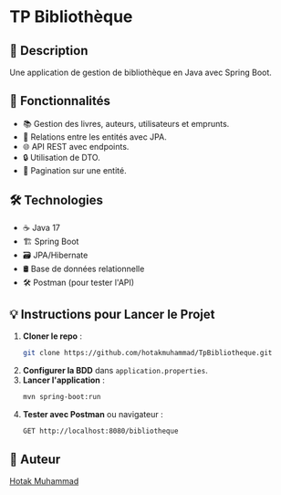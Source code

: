 # TP Bibliothèque

## 📌 Description
Une application de gestion de bibliothèque en Java avec Spring Boot.

## 🚀 Fonctionnalités
- 📚 Gestion des livres, auteurs, utilisateurs et emprunts.
- 🔗 Relations entre les entités avec JPA.
- 🌐 API REST avec endpoints.
- 🔒 Utilisation de DTO.
- 📑 Pagination sur une entité.

## 🛠️ Technologies
- ☕ Java 17
- 🏗️ Spring Boot
- 🗃️ JPA/Hibernate
- 🛢️ Base de données relationnelle
- 🛠️ Postman (pour tester l'API)

## 💡 Instructions pour Lancer le Projet

1. **Cloner le repo** :
   ```bash
   git clone https://github.com/hotakmuhammad/TpBibliotheque.git
   ```
2. **Configurer la BDD** dans `application.properties`.
3. **Lancer l'application** :
   ```bash
   mvn spring-boot:run
   ```
4. **Tester avec Postman** ou navigateur :
   ```
   GET http://localhost:8080/bibliotheque
   ```

## 👤 Auteur
[Hotak Muhammad](https://github.com/hotakmuhammad)

